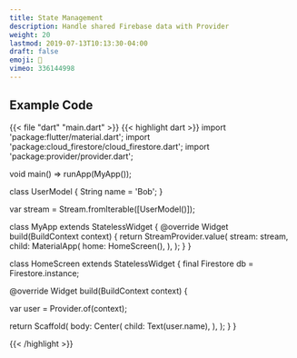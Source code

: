 ```yaml
---
title: State Management
description: Handle shared Firebase data with Provider
weight: 20
lastmod: 2019-07-13T10:13:30-04:00
draft: false
emoji: 🌊
vimeo: 336144998
---
```


## Example Code

{{< file "dart" "main.dart" >}}
{{< highlight dart >}}
import 'package:flutter/material.dart';
import 'package:cloud_firestore/cloud_firestore.dart';
import 'package:provider/provider.dart';

void main() => runApp(MyApp());

class UserModel {
 String name = 'Bob';
}

var stream = Stream.fromIterable([UserModel()]);

class MyApp extends StatelessWidget {
 @override
 Widget build(BuildContext context) {
   return StreamProvider<UserModel>.value(
     stream: stream,
     child: MaterialApp(
       home: HomeScreen(),
     ),
   );
 }
}

class HomeScreen extends StatelessWidget {
 final Firestore db = Firestore.instance;

 @override
 Widget build(BuildContext context) {

   var user = Provider.of<UserModel>(context);

   return Scaffold(
     body: Center(
       child: Text(user.name),
     ),
   );
 }
}

{{< /highlight >}}